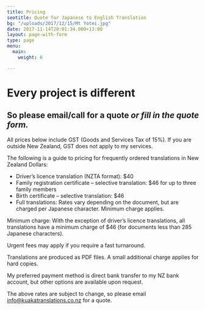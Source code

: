 ```yaml
---
title: Pricing
seotitle: Quote for Japanese to English Translation
bg: "/uploads/2017/12/15/Mt Yotei.jpg"
date: 2017-11-14T20:01:34.000+13:00
layout: page-with-form
type: page
menu:
  main:
    weight: 6

---
```

# Every project is different

## So please email/call for a quote _or fill in the quote form._

All prices below include GST (Goods and Services Tax of 15%). If you are outside New Zealand, GST does not apply to my services.

The following is a guide to pricing for frequently ordered translations in New Zealand Dollars:

* Driver’s licence translation (NZTA format): $40
* Family registration certificate – selective translation: $46 for up to three family members
* Birth certificate – selective translation: $46
* Full translations: Rates vary depending on the document, but are charged per Japanese character. Minimum charge applies.

Minimum charge: With the exception of driver’s licence translations, all translations have a minimum charge of $46 (for documents less than 285 Japanese characters).

Urgent fees may apply if you require a fast turnaround.

Translations are produced as PDF files. A small additional charge applies for hard copies.

My preferred payment method is direct bank transfer to my NZ bank account, but other options are available upon request.

The above rates are subject to change, so please email info@kuakatranslations.co.nz for a quote.